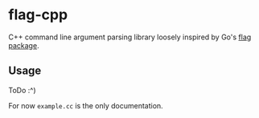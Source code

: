# flag-cpp

C++ command line argument parsing library loosely inspired by Go's [flag package](https://pkg.go.dev/flag).

## Usage

ToDo :^)

For now `example.cc` is the only documentation.
